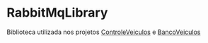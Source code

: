 # RabbitMqLibrary
Biblioteca utilizada nos projetos [ControleVeiculos](https://github.com/marcelosbar/ControleVeiculos) e [BancoVeiculos](https://github.com/marcelosbar/BancoVeiculos)

